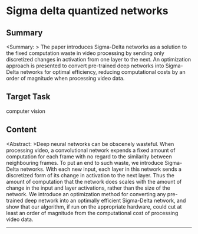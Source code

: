 # Sigma delta quantized networks

## Summary

<Summary: > The paper introduces Sigma-Delta networks as a solution to the fixed computation waste in video processing by sending only discretized changes in activation from one layer to the next. An optimization approach is presented to convert pre-trained deep networks into Sigma-Delta networks for optimal efficiency, reducing computational costs by an order of magnitude when processing video data.


## Target Task

computer vision

## Content

<Abstract: >Deep neural networks can be obscenely wasteful. When processing video, a convolutional network expends a fixed amount of computation for each frame with no regard to the similarity between neighbouring frames. To put an end to such waste, we introduce Sigma- Delta networks. With each new input, each layer in this network sends a discretized form of its change in activation to the next layer. Thus the amount of computation that the network does scales with the amount of change in the input and layer activations, rather than the size of the network. We introduce an optimization method for converting any pre-trained deep network into an optimally efficient Sigma-Delta network, and show that our algorithm, if run on the appropriate hardware, could cut at least an order of magnitude from the computational cost of processing video data.



---

